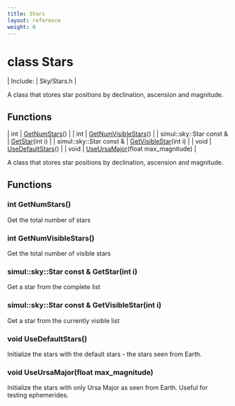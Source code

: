 ```yaml
---
title: Stars
layout: reference
weight: 0
---
```

class Stars
===

| Include: | Sky/Stars.h |

A class that stores star positions by declination, ascension and magnitude.
  


Functions
---

| int | [GetNumStars](#GetNumStars)() |
| int | [GetNumVisibleStars](#GetNumVisibleStars)() |
| simul::sky::Star  const & | [GetStar](#GetStar)(int i) |
| simul::sky::Star  const & | [GetVisibleStar](#GetVisibleStar)(int i) |
| void | [UseDefaultStars](#UseDefaultStars)() |
| void | [UseUrsaMajor](#UseUrsaMajor)(float max_magnitude) |

A class that stores star positions by declination, ascension and magnitude.
  


Functions
---
<a name="GetNumStars"></a>
### int GetNumStars()
Get the total number of stars
<a name="GetNumVisibleStars"></a>
### int GetNumVisibleStars()
Get the total number of visible stars
<a name="GetStar"></a>
### simul::sky::Star  const & GetStar(int i)
Get a star from the complete list
<a name="GetVisibleStar"></a>
### simul::sky::Star  const & GetVisibleStar(int i)
Get a star from the currently visible list
<a name="UseDefaultStars"></a>
### void UseDefaultStars()
Initialize the stars with the default stars - the stars seen from Earth.
<a name="UseUrsaMajor"></a>
### void UseUrsaMajor(float max_magnitude)
Initialize the stars with only Ursa Major as seen from Earth. Useful for testing ephemerides.
